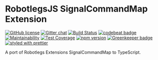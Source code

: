 RobotlegsJS SignalCommandMap Extension
===

[![GitHub license](https://img.shields.io/badge/license-MIT-green.svg)](https://github.com/RobotlegsJS/RobotlegsJS-SignalCommandMap/blob/master/LICENSE)
[![Gitter chat](https://badges.gitter.im/RobotlegsJS/RobotlegsJS.svg)](https://gitter.im/RobotlegsJS/RobotlegsJS)
[![Build Status](https://secure.travis-ci.org/RobotlegsJS/RobotlegsJS-SignalCommandMap.svg?branch=master)](https://travis-ci.org/RobotlegsJS/RobotlegsJS-SignalCommandMap)
[![codebeat badge](https://codebeat.co/badges/d9eb1f73-59c9-4973-be5a-7c5733162e43)](https://codebeat.co/projects/github-com-robotlegsjs-robotlegsjs-signalcommandmap-master)
[![Maintainability](https://api.codeclimate.com/v1/badges/806f44b6cd9394ff799d/maintainability)](https://codeclimate.com/github/RobotlegsJS/RobotlegsJS-SignalCommandMap/maintainability)
[![Test Coverage](https://api.codeclimate.com/v1/badges/806f44b6cd9394ff799d/test_coverage)](https://codeclimate.com/github/RobotlegsJS/RobotlegsJS-SignalCommandMap/test_coverage)
[![npm version](https://badge.fury.io/js/%40robotlegsjs%2Fsignalcommandmap.svg)](https://badge.fury.io/js/%40robotlegsjs%2Fsignalcommandmap)
[![Greenkeeper badge](https://badges.greenkeeper.io/RobotlegsJS/RobotlegsJS-SignalCommandMap.svg)](https://greenkeeper.io/)
[![styled with prettier](https://img.shields.io/badge/styled_with-prettier-ff69b4.svg)](https://github.com/prettier/prettier)

A port of Robotlegs Extensions SignalCommandMap to TypeScript.